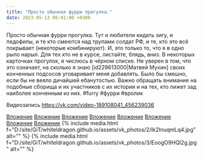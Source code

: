 ```yaml
---
title: "Просто обычная фурри прогулка."
date: 2023-05-13 06:01:00 +0300
---
```


Просто обычная фурри прогулка.
Тут и любители кидать зигу, и педофилы, и те кто смеются над трупами солдат РФ, и те, кто это всё покрывает (некоторые комбинируют). И, это только то, что я в одно рыло нарыл. Для тех кто не в курсе, листайте, блядь, вниз.
В некоторых карточках прогулок, я числюсь в чёрном списке. Не уверен в том, что это означает, на сколько я знаю [id229613000|Матвей Мухин] своих конченных подсосов уговаривает меня добавлять. Было бы смешно, если бы не веяло дичайшей ебанутостью.
Важно обращать внимание на подобные сборища и их участников с их истории и на тех, кто лижет зад наиболее конченным из них.
#furry #фурри #вролик


Видеозапись
https://vk.com/video-189108041_456239036


[Вложение](https://vk.com/photo41076938_457249796)
[Вложение](https://vk.com/photo41076938_457249815)
[Вложение](https://vk.com/photo41076938_457249795)
[Вложение](https://vk.com/photo41076938_457249810)
[Вложение](https://vk.com/photo41076938_457249797)
[Вложение](https://vk.com/photo41076938_457249798)
[Вложение](https://vk.com/video-189108041_456239036)
[Вложение](https://vk.com/video41076938_456239613)
{% include media.html f="D:/site/GiT/whiteldragon.github.io/assets/vk_photos/2/Ik2InuqmLq4.jpg" alt="" %}
{% include media.html f="D:/site/GiT/whiteldragon.github.io/assets/vk_photos/3/EoogO9HQI2g.jpg" alt="" %}
